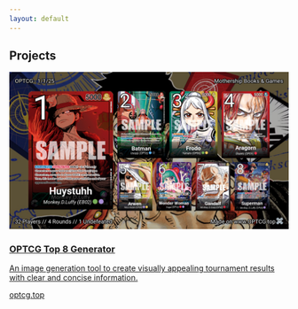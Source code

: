 ```yaml
---
layout: default
---
```


## Projects

<div class="project-cards">
  <a href="https://optcg.top" target="_blank" class="project-card">
    <div class="project-card-image">
      <img src="/assets/images/optcg.png" alt="OPTCG">
    </div>
    <div class="project-card-content">
      <h3>OPTCG Top 8 Generator</h3>
      <p>An image generation tool to create visually appealing tournament results with clear and concise information.</p>
      <div class="project-url">optcg.top</div>
    </div>
  </a>
</div>
